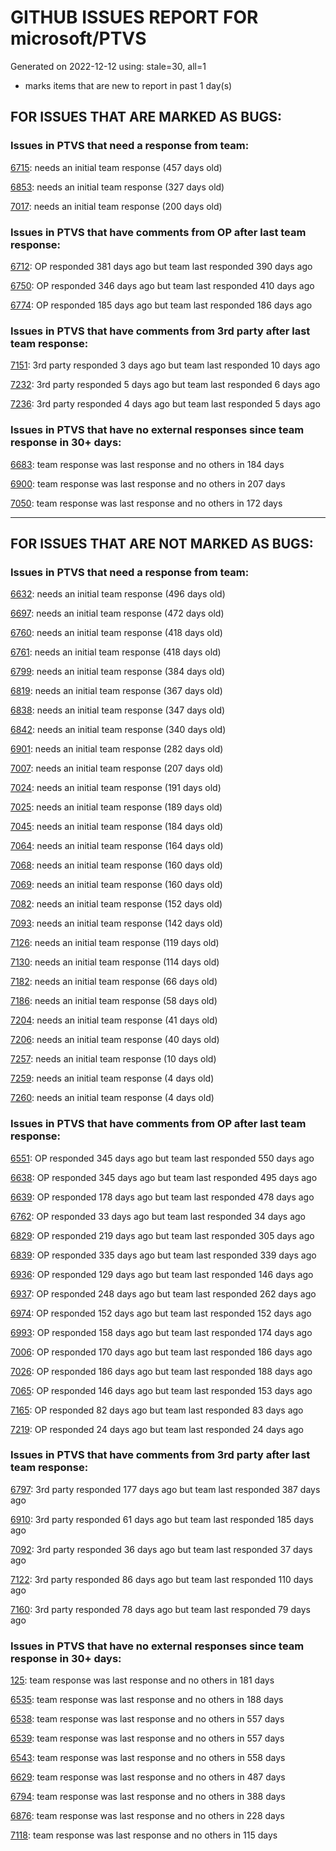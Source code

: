 
# GITHUB ISSUES REPORT FOR microsoft/PTVS


Generated on 2022-12-12 using: stale=30, all=1


* marks items that are new to report in past 1 day(s)


## FOR ISSUES THAT ARE MARKED AS BUGS:


### Issues in PTVS that need a response from team:


  [6715](https://github.com/microsoft/PTVS/issues/6715 "An error message &quot;This project &quot;PythonApplication3&quot; has a reference to a missing Conda environment &quot;env3&quot;&quot; always pops up when restart the VS."): needs an initial team response (457 days old)

  [6853](https://github.com/microsoft/PTVS/issues/6853 "Unable to install suggested module when using IPython interactive mode."): needs an initial team response (327 days old)

  [7017](https://github.com/microsoft/PTVS/issues/7017 "Intellisense forgets imports during editing"): needs an initial team response (200 days old)

### Issues in PTVS that have comments from OP after last team response:


  [6712](https://github.com/microsoft/PTVS/issues/6712 "The option &quot;Python/Native Debugging&quot; is missing."): OP responded 381 days ago but team last responded 390 days ago

  [6750](https://github.com/microsoft/PTVS/issues/6750 "An error pops up when run &quot;Django Check, Django Migrate, Django Create Superuser...&quot;. "): OP responded 346 days ago but team last responded 410 days ago

  [6774](https://github.com/microsoft/PTVS/issues/6774 "The Python installed from Microsoft Store couldn't view installed packages when first use the environment."): OP responded 185 days ago but team last responded 186 days ago

### Issues in PTVS that have comments from 3rd party after last team response:


  [7151](https://github.com/microsoft/PTVS/issues/7151 "Custom task list token in Visual Studio 2022 doesn't work for Python."): 3rd party responded 3 days ago but team last responded 10 days ago

  [7232](https://github.com/microsoft/PTVS/issues/7232 "native/python debugger cannot find python source code"): 3rd party responded 5 days ago but team last responded 6 days ago

  [7236](https://github.com/microsoft/PTVS/issues/7236 "I get &quot;Breakpoint in file that does not exist&quot; when setting a breakpoint in remote Linux Python debugger"): 3rd party responded 4 days ago but team last responded 5 days ago

### Issues in PTVS that have no external responses since team response in 30+ days:


  [6683](https://github.com/microsoft/PTVS/issues/6683 "After deleting and re-creating, conda env will not appear in the list."): team response was last response and no others in 184 days

  [6900](https://github.com/microsoft/PTVS/issues/6900 "Python 3.10 fails to hit breakpoints when &quot;Native Code Debugging&quot; is enabled."): team response was last response and no others in 207 days

  [7050](https://github.com/microsoft/PTVS/issues/7050 "An error was reported in the output window when creating the env."): team response was last response and no others in 172 days

---

## FOR ISSUES THAT ARE NOT MARKED AS BUGS:


### Issues in PTVS that need a response from team:


  [6632](https://github.com/microsoft/PTVS/issues/6632 "Publish Now in project properties should auto save first"): needs an initial team response (496 days old)

  [6697](https://github.com/microsoft/PTVS/issues/6697 "After adding the file as a link first, the file will not be added to the project."): needs an initial team response (472 days old)

  [6760](https://github.com/microsoft/PTVS/issues/6760 "Evaluates all the expressions in interactive windows ignore the Completion Mode setting."): needs an initial team response (418 days old)

  [6761](https://github.com/microsoft/PTVS/issues/6761 "It can not auto-detect but let you customize all parameters when add custom environment which install from Microsoft Store."): needs an initial team response (418 days old)

  [6799](https://github.com/microsoft/PTVS/issues/6799 "Python configuration hard coded into MSBuild config for CPython extension projects "): needs an initial team response (384 days old)

  [6819](https://github.com/microsoft/PTVS/issues/6819 "Unexpected error when adding python environment"): needs an initial team response (367 days old)

  [6838](https://github.com/microsoft/PTVS/issues/6838 "Unable to Create DjangoWebProject after following Configuration Read Me for setting up SuperUser: devenv.exe project issue tracker says:>"): needs an initial team response (347 days old)

  [6842](https://github.com/microsoft/PTVS/issues/6842 "Django functions in context menu can only be used once"): needs an initial team response (340 days old)

  [6901](https://github.com/microsoft/PTVS/issues/6901 "Live Share: A warning appears when joining a shared window via VS."): needs an initial team response (282 days old)

  [7007](https://github.com/microsoft/PTVS/issues/7007 "Project structure is not displayed in SE windows under non-administrators."): needs an initial team response (207 days old)

  [7024](https://github.com/microsoft/PTVS/issues/7024 "Python f-strings need syntax highlighting for expressions inside curly braces"): needs an initial team response (191 days old)

  [7025](https://github.com/microsoft/PTVS/issues/7025 "Could you please put CommandLineArguments into user-specific configuration file."): needs an initial team response (189 days old)

  [7045](https://github.com/microsoft/PTVS/issues/7045 "Failed to start a decorator and show potential decorators when type @."): needs an initial team response (184 days old)

  [7064](https://github.com/microsoft/PTVS/issues/7064 "Some intellisense don't work well in interactive window after writing some REPL commands"): needs an initial team response (164 days old)

  [7068](https://github.com/microsoft/PTVS/issues/7068 "reportMissingImports : Even if the module is successfully installed, a warning will still be displayed in the Error List window"): needs an initial team response (160 days old)

  [7069](https://github.com/microsoft/PTVS/issues/7069 "No response after reopening the Python Environments  window"): needs an initial team response (160 days old)

  [7082](https://github.com/microsoft/PTVS/issues/7082 "VS2022 Python Fonts and Colors Customization Regression from VS2019, Defies Microsoft Documentation"): needs an initial team response (152 days old)

  [7093](https://github.com/microsoft/PTVS/issues/7093 "Error: missing params.textDocument.text"): needs an initial team response (142 days old)

  [7126](https://github.com/microsoft/PTVS/issues/7126 "Creating python solution from existing python code fails for wsl based python project"): needs an initial team response (119 days old)

  [7130](https://github.com/microsoft/PTVS/issues/7130 "VS2022 Pytest + pytest-xdist unicode params issue"): needs an initial team response (114 days old)

  [7182](https://github.com/microsoft/PTVS/issues/7182 "How can i use mixed debugging with Python Environments"): needs an initial team response (66 days old)

  [7186](https://github.com/microsoft/PTVS/issues/7186 "LiveShare: The client can't join Live Share session successfully"): needs an initial team response (58 days old)

  [7204](https://github.com/microsoft/PTVS/issues/7204 "Add New Item in web template doesn't work."): needs an initial team response (41 days old)

  [7206](https://github.com/microsoft/PTVS/issues/7206 "The active environment doesn't change with the Cookiecutter Explorer is open"): needs an initial team response (40 days old)

  [7257](https://github.com/microsoft/PTVS/issues/7257 "Lengthy docstrings block text editing"): needs an initial team response (10 days old)

  [7259](https://github.com/microsoft/PTVS/issues/7259 "VS-2019 and VS-2022 splash screens are vulgar (too big)"): needs an initial team response (4 days old)

  [7260](https://github.com/microsoft/PTVS/issues/7260 "VS-2022 &quot;Python/Native Debugging&quot; not working after being brought back from missing"): needs an initial team response (4 days old)

### Issues in PTVS that have comments from OP after last team response:


  [6551](https://github.com/microsoft/PTVS/issues/6551 "Navigation bar is not working"): OP responded 345 days ago but team last responded 550 days ago

  [6638](https://github.com/microsoft/PTVS/issues/6638 "Refactor rename incorrect when the referenced method is defined in another project. "): OP responded 345 days ago but team last responded 495 days ago

  [6639](https://github.com/microsoft/PTVS/issues/6639 " IntelliSense does not work when changed SearchPath in PythonSettings.json file in open folder."): OP responded 178 days ago but team last responded 478 days ago

  [6762](https://github.com/microsoft/PTVS/issues/6762 "Unchecked &quot;Parameter information&quot; still has signature help."): OP responded 33 days ago but team last responded 34 days ago

  [6829](https://github.com/microsoft/PTVS/issues/6829 "IntelliSense which is modified manually does not work after restart the VS."): OP responded 219 days ago but team last responded 305 days ago

  [6839](https://github.com/microsoft/PTVS/issues/6839 "The type information displayed wrong for sys.exc_info with the latest typeshed"): OP responded 335 days ago but team last responded 339 days ago

  [6936](https://github.com/microsoft/PTVS/issues/6936 "Skip tests after clicking “Analyze Code Coverage”."): OP responded 129 days ago but team last responded 146 days ago

  [6937](https://github.com/microsoft/PTVS/issues/6937 "An error &quot;Cannot access a disposed object...&quot; pops up when save Python Project File."): OP responded 248 days ago but team last responded 262 days ago

  [6974](https://github.com/microsoft/PTVS/issues/6974 "No IntelliSense when import folder under the workspace."): OP responded 152 days ago but team last responded 152 days ago

  [6993](https://github.com/microsoft/PTVS/issues/6993 "Unexpected error pops up in the console when attach a running python.exe"): OP responded 158 days ago but team last responded 174 days ago

  [7006](https://github.com/microsoft/PTVS/issues/7006 "Live Share: The 'TerminalWindowPackage' package did not load correctly. "): OP responded 170 days ago but team last responded 186 days ago

  [7026](https://github.com/microsoft/PTVS/issues/7026 "No intellisense when from 'PYTHONPATH'"): OP responded 186 days ago but team last responded 188 days ago

  [7065](https://github.com/microsoft/PTVS/issues/7065 "How to step into Python stantandard library function?"): OP responded 146 days ago but team last responded 153 days ago

  [7165](https://github.com/microsoft/PTVS/issues/7165 "&quot;Ignore these local items&quot; doesn't work when first click"): OP responded 82 days ago but team last responded 83 days ago

  [7219](https://github.com/microsoft/PTVS/issues/7219 "No output with using ipython interactive window"): OP responded 24 days ago but team last responded 24 days ago

### Issues in PTVS that have comments from 3rd party after last team response:


  [6797](https://github.com/microsoft/PTVS/issues/6797 "VS2022 no longer allows mapping file extensions to the Python editor"): 3rd party responded 177 days ago but team last responded 387 days ago

  [6910](https://github.com/microsoft/PTVS/issues/6910 "Python Editor - SendSelectionToInteractive not working on VS2022"): 3rd party responded 61 days ago but team last responded 185 days ago

  [7092](https://github.com/microsoft/PTVS/issues/7092 "Stub paths setting not observed"): 3rd party responded 36 days ago but team last responded 37 days ago

  [7122](https://github.com/microsoft/PTVS/issues/7122 "Can't debug Python in my application"): 3rd party responded 86 days ago but team last responded 110 days ago

  [7160](https://github.com/microsoft/PTVS/issues/7160 "Python function with stacked decorators using functools.cache hangs when run without debugging"): 3rd party responded 78 days ago but team last responded 79 days ago

### Issues in PTVS that have no external responses since team response in 30+ days:


  [125](https://github.com/microsoft/PTVS/issues/125 "Automatically attach to subprocesses when debugging"): team response was last response and no others in 181 days

  [6535](https://github.com/microsoft/PTVS/issues/6535 "There is no warning message before running the project even though the project contains error."): team response was last response and no others in 188 days

  [6538](https://github.com/microsoft/PTVS/issues/6538 "No static analysis suggestions in Interactive window."): team response was last response and no others in 557 days

  [6539](https://github.com/microsoft/PTVS/issues/6539 "Module changes in interactive window are not working"): team response was last response and no others in 557 days

  [6543](https://github.com/microsoft/PTVS/issues/6543 "No variables in Auto window when debug."): team response was last response and no others in 558 days

  [6629](https://github.com/microsoft/PTVS/issues/6629 "Django completions in html file does not work."): team response was last response and no others in 487 days

  [6794](https://github.com/microsoft/PTVS/issues/6794 "Live Share: The error &quot;'intelliCodeCppPackage' package did not load correctly&quot; pops up when join live share Session."): team response was last response and no others in 388 days

  [6876](https://github.com/microsoft/PTVS/issues/6876 "Extract method only works on one line and rename doesn't work at all"): team response was last response and no others in 228 days

  [7118](https://github.com/microsoft/PTVS/issues/7118 "IPython interactive mode always freezing"): team response was last response and no others in 115 days
